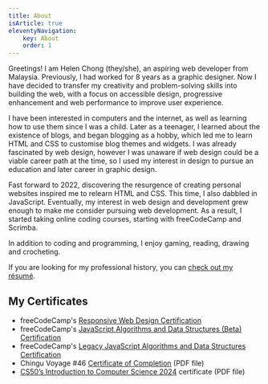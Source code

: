 ```yaml
---
title: About
isArticle: true
eleventyNavigation:
    key: About
    order: 1
---
```


Greetings! I am Helen Chong (they/she), an aspiring web developer from Malaysia. Previously, I had worked for 8 years as a graphic designer. Now I have decided to transfer my creativity and problem-solving skills into building the web, with a focus on accessible design, progressive enhancement and web performance to improve user experience.

I have been interested in computers and the internet, as well as learning how to use them since I was a child. Later as a teenager, I learned about the existence of blogs, and began blogging as a hobby, which led me to learn HTML and CSS to customise blog themes and widgets. I was already fascinated by web design, however I was unaware if web design could be a viable career path at the time, so I used my interest in design to pursue an education and later career in graphic design.

Fast forward to 2022, discovering the resurgence of creating personal websites inspired me to relearn HTML and CSS. This time, I also dabbled in JavaScript. Eventually, my interest in web design and development grew enough to make me consider pursuing web development. As a result, I started taking online coding courses, starting with freeCodeCamp and Scrimba.

In addition to coding and programming, I enjoy gaming, reading, drawing and crocheting.

If you are looking for my professional history, you can [check out my résumé]({{sitemeta.siteUrl}}/resume).

## My Certificates

* freeCodeCamp's [Responsive Web Design Certification](https://www.freecodecamp.org/certification/helenclx/responsive-web-design)
* freeCodeCamp's [JavaScript Algorithms and Data Structures (Beta) Certification](https://www.freecodecamp.org/certification/helenclx/javascript-algorithms-and-data-structures-v8)
* freeCodeCamp's [Legacy JavaScript Algorithms and Data Structures Certification](https://www.freecodecamp.org/certification/helenclx/javascript-algorithms-and-data-structures)
* Chingu Voyage #46 [Certificate of Completion](/assets/documents/Chingu-Voyage46-Completion-Cert.pdf) (PDF file)
* [CS50’s Introduction to Computer Science 2024](https://cs50.harvard.edu/certificates/8cb0f5a4-4107-4df6-8abc-cfab3a437367) certificate (PDF file)